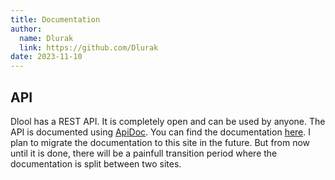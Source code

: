 ```yaml
---
title: Documentation
author:
  name: Dlurak
  link: https://github.com/Dlurak
date: 2023-11-10
---
```


## API

Dlool has a REST API. It is completely open and can be used by anyone. The API is documented using [ApiDoc](https://apidocjs.com/). You can find the documentation [here](https://dlurak.github.io/dloolBackend/). I plan to migrate the documentation to this site in the future.
But from now until it is done, there will be a painfull transition period where the documentation is split between two sites.

